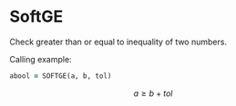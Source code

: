 # SoftGE

Check greater than or equal to inequality of two numbers.

Calling example:

```fortran
abool = SOFTGE(a, b, tol)
```

$$
a \ge b + tol  
$$

